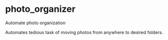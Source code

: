 # photo_organizer
Automate photo organization 

Automates tedious task of moving photos from anywhere to desired folders.
